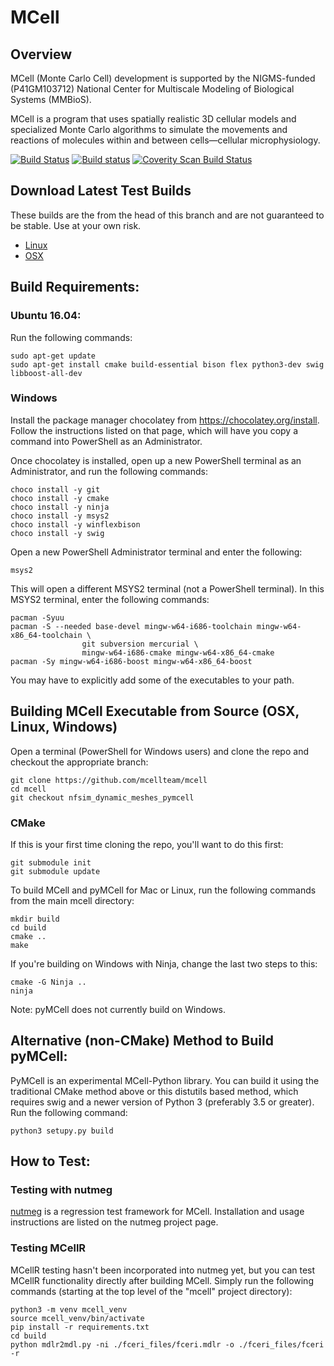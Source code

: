 # MCell

## Overview

MCell (Monte Carlo Cell) development is supported by the NIGMS-funded
(P41GM103712) National Center for Multiscale Modeling of Biological Systems
(MMBioS).

MCell is a program that uses spatially realistic 3D cellular models and
specialized Monte Carlo algorithms to simulate the movements and reactions of
molecules within and between cells—cellular microphysiology. 

[![Build Status](https://travis-ci.org/mcellteam/mcell.svg?branch=master)](https://travis-ci.org/mcellteam/mcell)
[![Build status](https://ci.appveyor.com/api/projects/status/github/mcellteam/mcell?branch=master&svg=true)](https://ci.appveyor.com/project/jczech/mcell/branch/master)
<a href="https://scan.coverity.com/projects/mcellteam-mcell">
  <img alt="Coverity Scan Build Status"
       src="https://scan.coverity.com/projects/8521/badge.svg"/>
</a>

## Download Latest Test Builds

These builds are the from the head of this branch and are not guaranteed to be
stable. Use at your own risk.

* [Linux](https://bintray.com/jczech/mcell/download_file?file_path=mcell-linux-gcc.tgz)
* [OSX](https://bintray.com/jczech/mcell/download_file?file_path=mcell-osx-gcc.tgz)

## Build Requirements:

### Ubuntu 16.04:

Run the following commands:

    sudo apt-get update
    sudo apt-get install cmake build-essential bison flex python3-dev swig libboost-all-dev

### Windows

Install the package manager chocolatey from https://chocolatey.org/install.
Follow the instructions listed on that page, which will have you copy a command
into PowerShell as an Administrator.

Once chocolatey is installed, open up a new PowerShell terminal as an
Administrator, and run the following commands:

    choco install -y git
    choco install -y cmake
    choco install -y ninja
    choco install -y msys2
    choco install -y winflexbison
    choco install -y swig
    
Open a new PowerShell Administrator terminal and enter the following:

    msys2

This will open a different MSYS2 terminal (not a PowerShell terminal). In this
MSYS2 terminal, enter the following commands:

    pacman -Syuu
    pacman -S --needed base-devel mingw-w64-i686-toolchain mingw-w64-x86_64-toolchain \
                    git subversion mercurial \
                    mingw-w64-i686-cmake mingw-w64-x86_64-cmake
    pacman -Sy mingw-w64-i686-boost mingw-w64-x86_64-boost

You may have to explicitly add some of the executables to your path.

## Building MCell Executable from Source (OSX, Linux, Windows)

Open a terminal (PowerShell for Windows users) and clone the repo and checkout
the appropriate branch:

    git clone https://github.com/mcellteam/mcell
    cd mcell
    git checkout nfsim_dynamic_meshes_pymcell


### CMake

If this is your first time cloning the repo, you'll want to do this first:

    git submodule init
    git submodule update

To build MCell and pyMCell for Mac or Linux, run the following commands from
the main mcell directory:

    mkdir build
    cd build
    cmake ..
    make

If you're building on Windows with Ninja, change the last two steps to this:

    cmake -G Ninja ..
    ninja

Note: pyMCell does not currently build on Windows.

## Alternative (non-CMake) Method to Build pyMCell:

PyMCell is an experimental MCell-Python library. You can build it using the
traditional CMake method above or this distutils based method, which requires
swig and a newer version of Python 3 (preferably 3.5 or greater). Run the
following command:

    python3 setupy.py build

## How to Test:

### Testing with nutmeg

[nutmeg](https://github.com/mcellteam/nutmeg) is a regression test
framework for MCell. Installation and usage instructions are listed on the
nutmeg project page.

### Testing MCellR

MCellR testing hasn't been incorporated into nutmeg yet, but you can test
MCellR functionality directly after building MCell. Simply run the following
commands (starting at the top level of the "mcell" project directory):

    python3 -m venv mcell_venv
    source mcell_venv/bin/activate
    pip install -r requirements.txt
    cd build
    python mdlr2mdl.py -ni ./fceri_files/fceri.mdlr -o ./fceri_files/fceri -r
